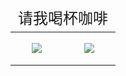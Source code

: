 <table>
  <thead>
    <tr><td colspan="2" align="center" style="font-size:24px;">请我喝杯咖啡</td></tr>
  </thead>
  <tbody>
    <tr>
      <td align="center"><img src="https://geekgist.com/img/wepay-qr.png" style="display:inline-block; margin:15px;" /></td>
      <td align="center"><img src="https://geekgist.com/img/alipay-qr.png" style="display:inline-block; margin:15px;" /></td>
    </tr>
  </tbody>
</table>

<!--
**liamwang/liamwang** is a ✨ _special_ ✨ repository because its `README.md` (this file) appears on your GitHub profile.

Here are some ideas to get you started:

- 🔭 I’m currently working on ...
- 🌱 I’m currently learning ...
- 👯 I’m looking to collaborate on ...
- 🤔 I’m looking for help with ...
- 💬 Ask me about ...
- 📫 How to reach me: ...
- 😄 Pronouns: ...
- ⚡ Fun fact: ...
-->

